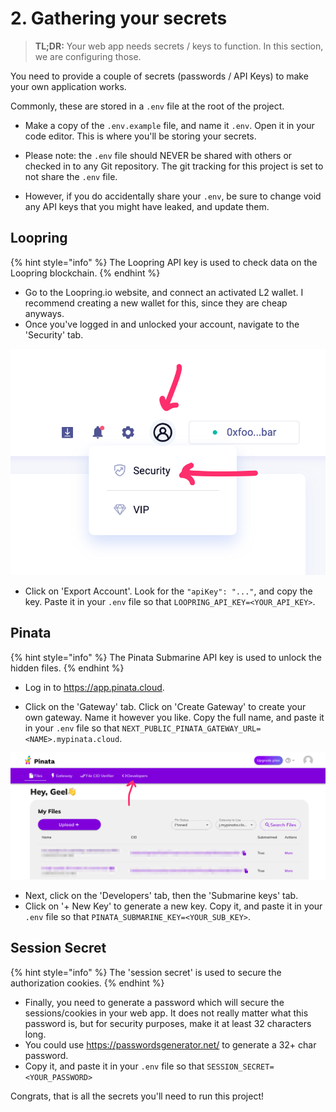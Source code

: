 # 2. Gathering your secrets

> **TL;DR:** Your web app needs secrets / keys to function. In this section, we are configuring those.

You need to provide a couple of secrets (passwords / API Keys) to make your own application works.

Commonly, these are stored in a `.env` file at the root of the project.

- Make a copy of the `.env.example` file, and name it `.env`. Open it in your code editor. This is where you'll be storing your secrets.

- Please note: the `.env` file should NEVER be shared with others or checked in to any Git repository. The git tracking for this project is set to not share the `.env` file.
- However, if you do accidentally share your `.env`, be sure to change void any API keys that you might have leaked, and update them.

## Loopring

{% hint style="info" %}
The Loopring API key is used to check data on the Loopring blockchain.
{% endhint %}

- Go to the Loopring.io website, and connect an activated L2 wallet. I recommend creating a new wallet for this, since they are cheap anyways.
- Once you've logged in and unlocked your account, navigate to the 'Security' tab.

![](../../public/images/docs/secrets-loopring.png)

- Click on 'Export Account'. Look for the `"apiKey": "..."`, and copy the key. Paste it in your `.env` file so that `LOOPRING_API_KEY=<YOUR_API_KEY>`.

## Pinata

{% hint style="info" %}
The Pinata Submarine API key is used to unlock the hidden files.
{% endhint %}

- Log in to https://app.pinata.cloud.

- Click on the 'Gateway' tab. Click on 'Create Gateway' to create your own gateway. Name it however you like. Copy the full name, and paste it in your `.env` file so that `NEXT_PUBLIC_PINATA_GATEWAY_URL=<NAME>.mypinata.cloud`.

![](../../public/images/docs/secrets-pinata-1.png)

- Next, click on the 'Developers' tab, then the 'Submarine keys' tab.
- Click on '+ New Key' to generate a new key. Copy it, and paste it in your `.env` file so that `PINATA_SUBMARINE_KEY=<YOUR_SUB_KEY>`.

## Session Secret

{% hint style="info" %}
The 'session secret' is used to secure the authorization cookies.
{% endhint %}

- Finally, you need to generate a password which will secure the sessions/cookies in your web app. It does not really matter what this password is, but for security purposes, make it at least 32 characters long.
- You could use https://passwordsgenerator.net/ to generate a 32+ char password.
- Copy it, and paste it in your `.env` file so that `SESSION_SECRET=<YOUR_PASSWORD>`

Congrats, that is all the secrets you'll need to run this project!
